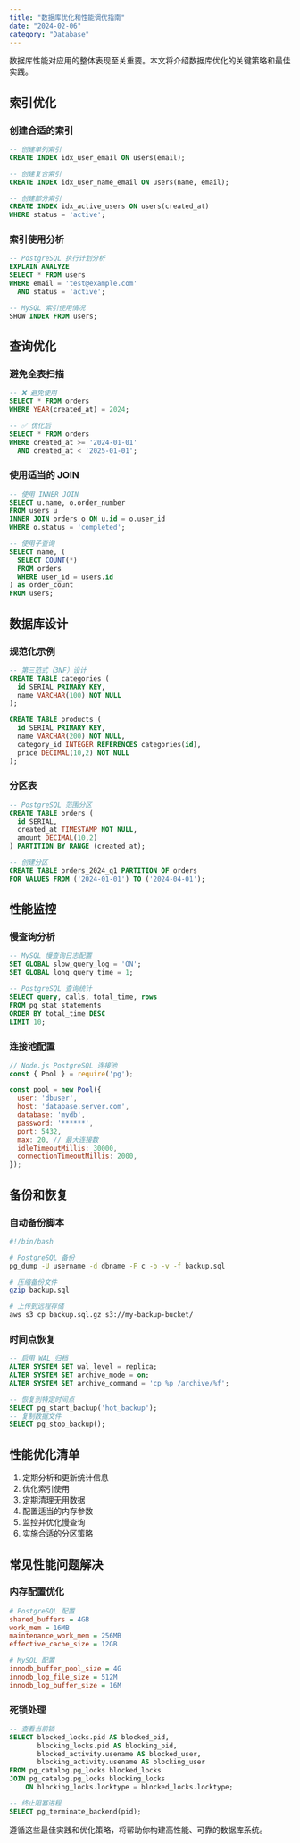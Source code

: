 ```yaml
---
title: "数据库优化和性能调优指南"
date: "2024-02-06"
category: "Database"
---
```


数据库性能对应用的整体表现至关重要。本文将介绍数据库优化的关键策略和最佳实践。

## 索引优化

### 创建合适的索引

```sql
-- 创建单列索引
CREATE INDEX idx_user_email ON users(email);

-- 创建复合索引
CREATE INDEX idx_user_name_email ON users(name, email);

-- 创建部分索引
CREATE INDEX idx_active_users ON users(created_at)
WHERE status = 'active';
```

### 索引使用分析

```sql
-- PostgreSQL 执行计划分析
EXPLAIN ANALYZE
SELECT * FROM users
WHERE email = 'test@example.com'
  AND status = 'active';

-- MySQL 索引使用情况
SHOW INDEX FROM users;
```

## 查询优化

### 避免全表扫描

```sql
-- ❌ 避免使用
SELECT * FROM orders
WHERE YEAR(created_at) = 2024;

-- ✅ 优化后
SELECT * FROM orders
WHERE created_at >= '2024-01-01'
  AND created_at < '2025-01-01';
```

### 使用适当的 JOIN

```sql
-- 使用 INNER JOIN
SELECT u.name, o.order_number
FROM users u
INNER JOIN orders o ON u.id = o.user_id
WHERE o.status = 'completed';

-- 使用子查询
SELECT name, (
  SELECT COUNT(*)
  FROM orders
  WHERE user_id = users.id
) as order_count
FROM users;
```

## 数据库设计

### 规范化示例

```sql
-- 第三范式（3NF）设计
CREATE TABLE categories (
  id SERIAL PRIMARY KEY,
  name VARCHAR(100) NOT NULL
);

CREATE TABLE products (
  id SERIAL PRIMARY KEY,
  name VARCHAR(200) NOT NULL,
  category_id INTEGER REFERENCES categories(id),
  price DECIMAL(10,2) NOT NULL
);
```

### 分区表

```sql
-- PostgreSQL 范围分区
CREATE TABLE orders (
  id SERIAL,
  created_at TIMESTAMP NOT NULL,
  amount DECIMAL(10,2)
) PARTITION BY RANGE (created_at);

-- 创建分区
CREATE TABLE orders_2024_q1 PARTITION OF orders
FOR VALUES FROM ('2024-01-01') TO ('2024-04-01');
```

## 性能监控

### 慢查询分析

```sql
-- MySQL 慢查询日志配置
SET GLOBAL slow_query_log = 'ON';
SET GLOBAL long_query_time = 1;

-- PostgreSQL 查询统计
SELECT query, calls, total_time, rows
FROM pg_stat_statements
ORDER BY total_time DESC
LIMIT 10;
```

### 连接池配置

```javascript
// Node.js PostgreSQL 连接池
const { Pool } = require('pg');

const pool = new Pool({
  user: 'dbuser',
  host: 'database.server.com',
  database: 'mydb',
  password: '******',
  port: 5432,
  max: 20, // 最大连接数
  idleTimeoutMillis: 30000,
  connectionTimeoutMillis: 2000,
});
```

## 备份和恢复

### 自动备份脚本

```bash
#!/bin/bash

# PostgreSQL 备份
pg_dump -U username -d dbname -F c -b -v -f backup.sql

# 压缩备份文件
gzip backup.sql

# 上传到远程存储
aws s3 cp backup.sql.gz s3://my-backup-bucket/
```

### 时间点恢复

```sql
-- 启用 WAL 归档
ALTER SYSTEM SET wal_level = replica;
ALTER SYSTEM SET archive_mode = on;
ALTER SYSTEM SET archive_command = 'cp %p /archive/%f';

-- 恢复到特定时间点
SELECT pg_start_backup('hot_backup');
-- 复制数据文件
SELECT pg_stop_backup();
```

## 性能优化清单

1. 定期分析和更新统计信息
2. 优化索引使用
3. 定期清理无用数据
4. 配置适当的内存参数
5. 监控并优化慢查询
6. 实施合适的分区策略

## 常见性能问题解决

### 内存配置优化

```ini
# PostgreSQL 配置
shared_buffers = 4GB
work_mem = 16MB
maintenance_work_mem = 256MB
effective_cache_size = 12GB

# MySQL 配置
innodb_buffer_pool_size = 4G
innodb_log_file_size = 512M
innodb_log_buffer_size = 16M
```

### 死锁处理

```sql
-- 查看当前锁
SELECT blocked_locks.pid AS blocked_pid,
       blocking_locks.pid AS blocking_pid,
       blocked_activity.usename AS blocked_user,
       blocking_activity.usename AS blocking_user
FROM pg_catalog.pg_locks blocked_locks
JOIN pg_catalog.pg_locks blocking_locks
    ON blocking_locks.locktype = blocked_locks.locktype;

-- 终止阻塞进程
SELECT pg_terminate_backend(pid);
```

遵循这些最佳实践和优化策略，将帮助你构建高性能、可靠的数据库系统。 